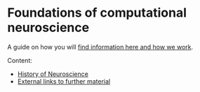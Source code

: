 # Foundations of computational neuroscience
A guide on how you will [find information here and how we work](./docs/MISSION_STATEMENT.md).


Content:
- [History of Neuroscience](./docs/HISTORY.md)
- [External links to further material](./docs/SOURCES.md)
